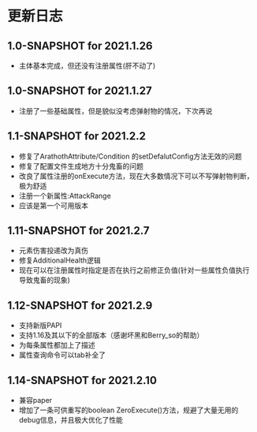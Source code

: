 # 更新日志
## 1.0-SNAPSHOT for 2021.1.26
* 主体基本完成，但还没有注册属性(肝不动了)
## 1.0-SNAPSHOT for 2021.1.27
* 注册了一些基础属性，但是貌似没考虑弹射物的情况，下次再说
## 1.1-SNAPSHOT for 2021.2.2
* 修复了ArathothAttribute/Condition 的setDefalutConfig方法无效的问题
* 修复了配置文件生成地方十分鬼畜的问题
* 改良了属性注册的onExecute方法，现在大多数情况下可以不写弹射物判断，极为舒适
* 注册一个新属性:AttackRange
* 应该是第一个可用版本
## 1.11-SNAPSHOT for 2021.2.7
* 元素伤害投递改为真伤
* 修复AdditionalHealth逻辑
* 现在可以在注册属性时指定是否在执行之前修正负值(针对一些属性负值执行导致鬼畜的现象)
## 1.12-SNAPSHOT for 2021.2.9
* 支持新版PAPI
* 支持1.16及其以下的全部版本（感谢坏黑和Berry_so的帮助）
* 为每条属性都加上了描述
* 属性查询命令可以tab补全了
## 1.14-SNAPSHOT for 2021.2.10
* 兼容paper
* 增加了一条可供重写的boolean ZeroExecute()方法，规避了大量无用的debug信息，并且极大优化了性能